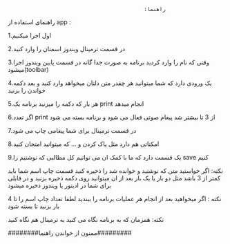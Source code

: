                                                 :راهنما 

راهنمای استفاده از app :

1.اول اجرا میکنیم 

2.در قسمت ترمینال ویندوز اسمتان را وارد کنید

3.وقتی که نام را وارد کردید برنامه به صورت جدا گانه در قسمت پایین ویندوز اجرا میشود(toolbar)

4.یک ورودی دارد که شما میتوانید هر چقدر متن دلتان میخواهد وارد کنید و بعد دکمه خواندن را بزنید 

5.هر بار که دکمه را میزنید برنامه یک print انجام میدهد 

6.اگر تعدد print از 3 تا بیشتر شد پیغام صوتی فعال می شود و برنامه بسته می شود

7.در قسمت ترمینال برای شما پیغامی چاپ می شود

8.امکناتی هم دارد مثل پاک کردن و ... که میتوانید  امتحان کنید

9.یک قسمت دارد که ما با کمک ان می توانیم کل مطالبی که نوشتیم را save کنیم

نکته: اگر خواستید متن که نوشتید و خوانده شد را ذخیره کنید قسمت چاپ اسم شما باید کمتر از 3 باشد مثل دو بار یا یک بار بعد از ان میتوانید روی دکمه ذخیره بزنید و در فایلی برای شما در ادیتور یا ویندوز ذخیره میشود

نکته : اگر میخواهید بعد از انجام هر عملیات برنامه را ببندید لطفا تعداد چاپ اسم را تا 4 بار بزنید تا بسته شود

نکته: همزمان که به برنامه نگاه می کنید به ترمینال هم نگاه کنید



########ممنون از خواندن راهنما#########